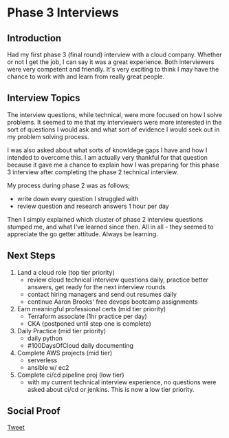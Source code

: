 
# Phase 3 Interviews

## Introduction

Had my first phase 3 (final round) interview with a cloud company. Whether or not I get the job, I can say it was a great experience. Both interviewers were very competent and friendly. It's very exciting to think I may have the chance to work with and learn from really great people.

## Interview Topics

The interview questions, while technical, were more focused on how I solve problems. It seemed to me that my interviewers were more interested in the sort of questions I would ask and what sort of evidence I would seek out in my problem solving process. 

I was also asked about what sorts of knowldege gaps I have and how I intended to overcome this. I am actually very thankful for that question because it gave me a chance to explain how I was preparing for this phase 3 interview after completing the phase 2 technical interview.

My process during phase 2 was as follows;
- write down every question I struggled with
- review question and research answers 1 hour per day

Then I simply explained which cluster of phase 2 interview questions stumped me, and what I've learned since then. All in all - they seemed to appreciate the go getter attitude. Always be learning.

## Next Steps

1) Land a cloud role (top tier priority)
    - review cloud technical interview questions daily, practice better answers, get ready for the next interview rounds
    - contact hiring managers and send out resumes daily
    - continue Aaron Brooks' free devops bootcamp assignments
2) Earn meaningful professional certs (mid tier priority)
    - Terraform associate (1hr practice per day)
    - CKA (postponed until step one is complete)
3) Daily Practice (mid tier priority)
    - daily python
    - #100DaysOfCloud daily documenting
4) Complete AWS projects (mid tier)
    - serverless
    - ansible w/ ec2
5) Complete ci/cd pipeline proj (low tier)
    - with my current technical interview experience, no questions were asked about ci/cd or jenkins. This is now a low tier priority.

## Social Proof

[Tweet]()